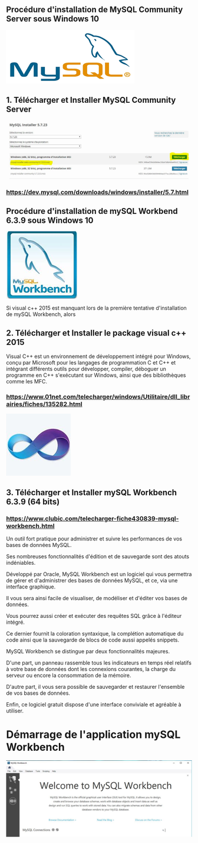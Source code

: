## Procédure d'installation de MySQL Community Server sous Windows 10

![alt-text](https://github.com/Dolois/sql_installer/blob/master/MySQL%20Community%20Server.png "Logo MySQL Community Server")

## 1. Télécharger et Installer MySQL Community Server
![alt-text](https://github.com/Dolois/sql_installer/blob/master/Install%20MySQL%20Community%20Server.JPG)

### https://dev.mysql.com/downloads/windows/installer/5.7.html

## Procédure d'installation de mySQL Workbend 6.3.9 sous Windows 10
![alt-text](https://github.com/Dolois/sql_installer/blob/master/mySQL%20Workbench.jpg "Logo mySQL Workbench")

Si visual c++ 2015 est manquant lors de la première tentative d'installation de mySQL Workbench, alors 

## 2. Télécharger et Installer le package visual c++ 2015

Visual C++ est un environnement de développement intégré pour Windows, conçu par Microsoft 
pour les langages de programmation C et C++ et intégrant différents outils pour développer, 
compiler, déboguer un programme en C++ s'exécutant sur Windows, ainsi que des bibliothèques comme les MFC.

### https://www.01net.com/telecharger/windows/Utilitaire/dll_librairies/fiches/135282.html

![alt-text](https://github.com/Dolois/sql_installer/blob/master/visual-c%2B%2B2015.jpg "Logo Visual C++ 2015")

## 3. Télécharger et Installer mySQL Workbench 6.3.9 (64 bits)

### https://www.clubic.com/telecharger-fiche430839-mysql-workbench.html

Un outil fort pratique pour administrer et suivre les performances de vos bases de données MySQL.

Ses nombreuses fonctionnalités d'édition et de sauvegarde sont des atouts indéniables. 

Développé par Oracle, MySQL Workbench est un logiciel qui vous permettra de gérer et d'administrer 
des bases de données MySQL, et ce, via une interface graphique.

Il vous sera ainsi facile de visualiser, de modéliser et d'éditer vos bases de données. 

Vous pourrez aussi créer et exécuter des requêtes SQL grâce à l'éditeur intégré.

Ce dernier fournit la coloration syntaxique, la complétion automatique du code ainsi que la sauvegarde 
de blocs de code aussi appelés snippets.

MySQL Workbench se distingue par deux fonctionnalités majeures. 

D'une part, un panneau rassemble tous les indicateurs en temps réel relatifs à votre base de données 
dont les connexions courantes, la charge du serveur ou encore la consommation de la mémoire.

D'autre part, il vous sera possible de sauvegarder et restaurer l'ensemble de vos bases de données.

Enfin, ce logiciel gratuit dispose d'une interface conviviale et agréable à utiliser.

# Démarrage de l'application mySQL Workbench

![alt-text](https://github.com/Dolois/sql_installer/blob/master/Menu_mySQL_Workbench.JPG "Menu mySQL Workbench")

